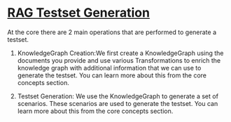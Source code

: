 # [RAG Testset Generation](https://docs.ragas.io/en/stable/getstarted/rag_testset_generation/)

At the core there are 2 main operations that are performed to generate a testset.

1. KnowledgeGraph Creation:We first create a KnowledgeGraph using the documents you provide and use various Transformations to enrich the
knowledge graph with additional information that we can use to generate the testset. You can learn more about this from the core concepts section.

2. Testset Generation: We use the KnowledgeGraph to generate a set of scenarios. 
These scenarios are used to generate the testset. You can learn more about this from the core concepts section.
